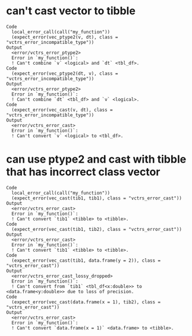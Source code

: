 # can't cast vector to tibble

    Code
      local_error_call(call("my_function"))
      (expect_error(vec_ptype2(v, dt), class = "vctrs_error_incompatible_type"))
    Output
      <error/vctrs_error_ptype2>
      Error in `my_function()`:
      ! Can't combine `v` <logical> and `dt` <tbl_df>.
    Code
      (expect_error(vec_ptype2(dt, v), class = "vctrs_error_incompatible_type"))
    Output
      <error/vctrs_error_ptype2>
      Error in `my_function()`:
      ! Can't combine `dt` <tbl_df> and `v` <logical>.
    Code
      (expect_error(vec_cast(v, dt), class = "vctrs_error_incompatible_type"))
    Output
      <error/vctrs_error_cast>
      Error in `my_function()`:
      ! Can't convert `v` <logical> to <tbl_df>.

# can use ptype2 and cast with tibble that has incorrect class vector

    Code
      local_error_call(call("my_function"))
      (expect_error(vec_cast(tib1, tib1), class = "vctrs_error_cast"))
    Output
      <error/vctrs_error_cast>
      Error in `my_function()`:
      ! Can't convert `tib1` <tibble> to <tibble>.
    Code
      (expect_error(vec_cast(tib1, tib2), class = "vctrs_error_cast"))
    Output
      <error/vctrs_error_cast>
      Error in `my_function()`:
      ! Can't convert `tib1` <tibble> to <tibble>.
    Code
      (expect_error(vec_cast(tib1, data.frame(y = 2)), class = "vctrs_error_cast"))
    Output
      <error/vctrs_error_cast_lossy_dropped>
      Error in `my_function()`:
      ! Can't convert from `tib1` <tbl_df<x:double>> to <data.frame<y:double>> due to loss of precision.
    Code
      (expect_error(vec_cast(data.frame(x = 1), tib2), class = "vctrs_error_cast"))
    Output
      <error/vctrs_error_cast>
      Error in `my_function()`:
      ! Can't convert `data.frame(x = 1)` <data.frame> to <tibble>.

